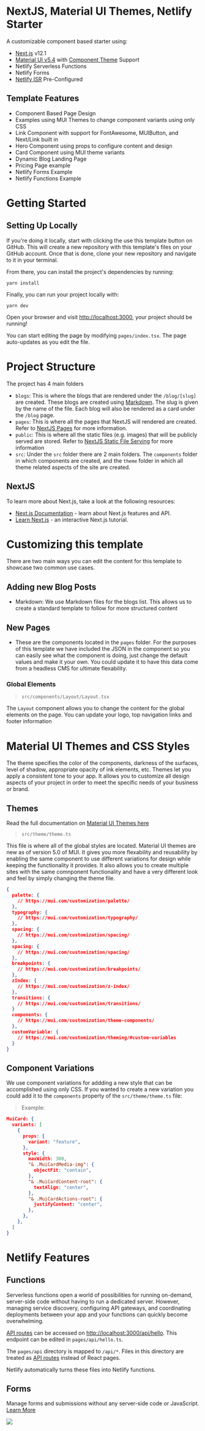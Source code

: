 # NextJS, Material UI Themes, Netlify Starter

A customizable component based starter using:

- [Next.js](https://github.com/vercel/next.js) v12.1
- [Material UI v5.4](https://mui.com/) with [Component Theme](https://mui.com/customization/theming/) Support
- Netlify Serverless Functions
- Netlify Forms
- [Netlify ISR](https://www.netlify.com/blog/2021/12/14/next.js-on-netlify-latest-update-introduces-complete-support-for-isr-now-with-revalidate/) Pre-Configured

## Template Features

- Component Based Page Design
- Examples using MUI Themes to change component variants using only CSS
- Link Component with support for FontAwesome, MUIButton, and Next/Link built in
- Hero Component using props to configure content and design
- Card Component using MUI theme variants
- Dynamic Blog Landing Page
- Pricing Page example
- Netlify Forms Example
- Netlify Functions Example

# Getting Started

## Setting Up Locally

If you're doing it locally, start with clicking the use this template button on GitHub. This will create a new repository with this template's files on your GitHub account. Once that is done, clone your new repository and navigate to it in your terminal.

From there, you can install the project's dependencies by running:

```shell
yarn install
```

Finally, you can run your project locally with:

```shell
yarn dev
```

Open your browser and visit <http://localhost:3000>, your project should be running!

You can start editing the page by modifying `pages/index.tsx`. The page auto-updates as you edit the file.

# Project Structure

The project has 4 main folders

- `blogs`: This is where the blogs that are rendered under the `/blog/[slug]` are created. These blogs are created using [Markdown](https://www.markdownguide.org/). The slug is given by the name of the file. Each blog will also be rendered as a card under the `/blog` page.
- `pages`: This is where all the pages that NextJS will rendered are created. Refer to [NextJS Pages](https://nextjs.org/docs/basic-features/pages) for more information.
- `public`: This is where all the static files (e.g. images) that will be publicly served are stored. Refer to [NextJS Static File Serving](https://nextjs.org/docs/basic-features/static-file-serving) for more information
- `src`: Under the `src` folder there are 2 main folders. The `components` folder in which components are created, and the `theme` folder in which all theme related aspects of the site are created.

## NextJS

To learn more about Next.js, take a look at the following resources:

- [Next.js Documentation](https://nextjs.org/docs) - learn about Next.js features and API.
- [Learn Next.js](https://nextjs.org/learn) - an interactive Next.js tutorial.

# Customizing this template

There are two main ways you can edit the content for this template to showcase two common use cases.

## Adding new Blog Posts

- Markdown: We use Markdown files for the blogs list. This allows us to create a standard template to follow for more structured content

## New Pages

- These are the components located in the `pages` folder. For the purposes of this template we have included the JSON in the component so you can easily see what the component is doing, just change the default values and make it your own. You could update it to have this data come from a headless CMS for ultimate flexability.

### Global Elements

> `src/components/Layout/Layout.tsx`

The `Layout` component allows you to change the content for the global elements on the page. You can update your logo, top navigation links and footer information

# Material UI Themes and CSS Styles

The theme specifies the color of the components, darkness of the surfaces, level of shadow, appropriate opacity of ink elements, etc. Themes let you apply a consistent tone to your app. It allows you to customize all design aspects of your project in order to meet the specific needs of your business or brand.

## Themes

Read the full documentation on [Material UI Themes here](https://mui.com/customization/theming/)

> `src/theme/theme.ts`

This file is where all of the global styles are located. Material UI themes are new as of version 5.0 of MUI. It gives you more flexability and reusability by enabling the same component to use different variations for design while keeping the functionality it provides. It also allows you to create multiple sites with the same comnponent functionality and have a very different look and feel by simply changing the theme file.

```json
{
  palette: {
    // https://mui.com/customization/palette/
  },
  typography: {
    // https://mui.com/customization/typography/
  },
  spacing: {
    // https://mui.com/customization/spacing/
  },
  spacing: {
    // https://mui.com/customization/spacing/
  },
  breakpoints: {
    // https://mui.com/customization/breakpoints/
  },
  zIndex: {
    // https://mui.com/customization/z-index/
  },
  transitions: {
    // https://mui.com/customization/transitions/
  }
  components: {
    // https://mui.com/customization/theme-components/
  },
  customVariable: {
    // https://mui.com/customization/theming/#custom-variables
  }
}
```

## Component Variations

We use component variations for addding a new style that can be accomplished using only CSS. If you wanted to create a new variation you could add it to the `components` property of the `src/theme/theme.ts` file:

> Example:

```json
MuiCard: {
  variants: [
    {
      props: {
        variant: "feature",
      },
      style: {
        maxWidth: 300,
        "& .MuiCardMedia-img": {
          objectFit: "contain",
        },
        "& .MuiCardContent-root": {
          textAlign: "center",
        },
        "& .MuiCardActions-root": {
          justifyContent: "center",
        },
      },
    },
  ]
}
```

# Netlify Features

## Functions

Serverless functions open a world of possibilities for running on-demand, server-side code without having to run a dedicated server. However, managing service discovery, configuring API gateways, and coordinating deployments between your app and your functions can quickly become overwhelming.

[API routes](https://nextjs.org/docs/api-routes/introduction) can be accessed on [http://localhost:3000/api/hello](http://localhost:3000/api/hello). This endpoint can be edited in `pages/api/hello.ts`.

The `pages/api` directory is mapped to `/api/*`. Files in this directory are treated as [API routes](https://nextjs.org/docs/api-routes/introduction) instead of React pages.

Netlify automatically turns these files into Netlify functions.

## Forms

Manage forms and submissions without any server-side code or JavaScript.
[Learn More](https://docs.netlify.com/forms/setup/)

[![](https://www.netlify.com/img/deploy/button.svg)](https://app.netlify.com/start/deploy?repository=)
